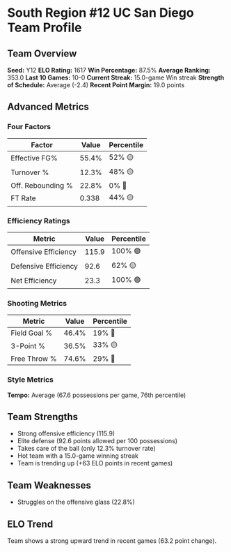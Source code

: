 # South Region #12 UC San Diego Team Profile
## Team Overview
**Seed:** Y12
**ELO Rating:** 1617
**Win Percentage:** 87.5%
**Average Ranking:** 353.0
**Last 10 Games:** 10-0
**Current Streak:** 15.0-game Win streak
**Strength of Schedule:** Average (-2.4)
**Recent Point Margin:** 19.0 points

## Advanced Metrics
### Four Factors
| Factor | Value | Percentile |
|--------|-------|------------|
| Effective FG% | 55.4% | 52% 🟡 |
| Turnover % | 12.3% | 48% 🟡 |
| Off. Rebounding % | 22.8% | 0% 🔴 |
| FT Rate | 0.338 | 44% 🟡 |

### Efficiency Ratings
| Metric | Value | Percentile |
|--------|-------|------------|
| Offensive Efficiency | 115.9 | 100% 🟢 |
| Defensive Efficiency | 92.6 | 62% 🟡 |
| Net Efficiency | 23.3 | 100% 🟢 |

### Shooting Metrics
| Metric | Value | Percentile |
|--------|-------|------------|
| Field Goal % | 46.4% | 19% 🔴 |
| 3-Point % | 36.5% | 33% 🟡 |
| Free Throw % | 74.6% | 29% 🔴 |

### Style Metrics
**Tempo:** Average (67.6 possessions per game, 76th percentile)

## Team Strengths
* Strong offensive efficiency (115.9)
* Elite defense (92.6 points allowed per 100 possessions)
* Takes care of the ball (only 12.3% turnover rate)
* Hot team with a 15.0-game winning streak
* Team is trending up (+63 ELO points in recent games)

## Team Weaknesses
* Struggles on the offensive glass (22.8%)

## ELO Trend
Team shows a strong upward trend in recent games (63.2 point change).

